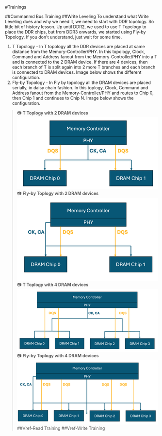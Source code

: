 #Trainings

##Commanmd Bus Training
##Write Leveling
To understand what Write Leveling does and why we need it, we need to start with DDR topology. So little bit of history lesson. Up until DDR2, we used to use T Topology to place the DDR chips, but from DDR3 onwards, we started using Fly-by Topology. If you don't understand, just wait for some time.<br>
1. T Topology - In T topology all the DDR devices are placed at same distance from the Memory-Controller/PHY. In this topology, Clock, Command and Address fanout from the Memory-Controller/PHY into a T and is connected to the 2 DRAM device. If there are 4 devices, then each branch of T is split again into 2 more T branches and each branch is connected to DRAM devices. Image below shows the different configuration.<br>
2. Fly-by Topology - In Fly by topology all the DRAM devices are placed serially, in daisy chain fashion. In this toplogy, Clock, Command and Address fanout from the Memory-Controller/PHY and routes to Chip 0, then Chip 1 and continues to Chip N. Image below shows the configuration.<br>
> :camera: **T Toplogy with 2 DRAM devices**
> ![zoomify](images/IMG_9292.png)
> :camera: **Fly-by Toplogy with 2 DRAM devices**
> ![zoomify](images/IMG_9290.png)
> :camera: **T Toplogy with 4 DRAM devices**
> ![zoomify](images/IMG_9289.png)
> :camera: **Fly-by Toplogy with 4 DRAM devices**
> ![zoomify](images/IMG_9288.png)
##Vref-Read Training
##Vref-Write Training
